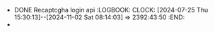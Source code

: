 - DONE Recaptcgha login api
  :LOGBOOK:
  CLOCK: [2024-07-25 Thu 15:30:13]--[2024-11-02 Sat 08:14:03] =>  2392:43:50
  :END:
-